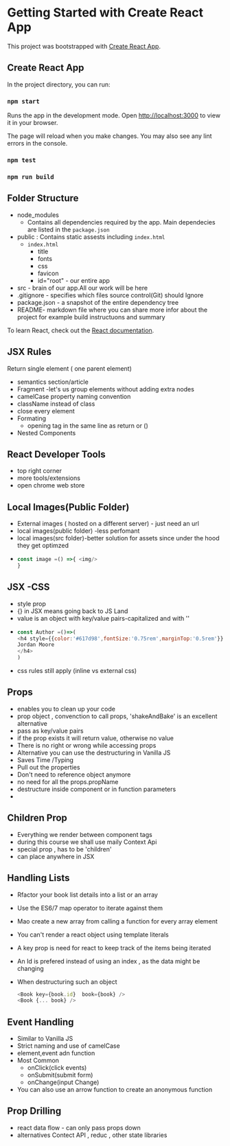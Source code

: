 # Getting Started with Create React App

This project was bootstrapped with [Create React App](https://github.com/facebook/create-react-app).

## Create React App

In the project directory, you can run:

### `npm start`

Runs the app in the development mode.
Open [http://localhost:3000](http://localhost:3000) to view it in your browser.

The page will reload when you make changes.
You may also see any lint errors in the console.

### `npm test`

### `npm run build`


## Folder Structure

- node_modules
  - Contains all  dependencies required  by the app. Main dependecies are listed  in the `package.json`
- public : Contains static assests including  `index.html`
  - `index.html`
    - title
    - fonts
    - css
    - favicon
    - id="root" - our entire app
- src - brain of our app.All our work will be here
- .gitignore - specifies   which files source control(Git) should Ignore
- package.json - a snapshot  of the entire dependency tree
- README- markdown file where you can  share more infor about the project for example  build instructuons and summary

To learn React, check out the [React documentation](https://reactjs.org/).

## JSX Rules

Return  single element ( one parent element)

- semantics section/article
- Fragment -let's us group elements without adding  extra  nodes
- camelCase property naming convention
- className instead of class
- close  every element
- Formating
  - opening tag in the same  line as return  or ()
- Nested Components

## React Developer Tools

- top right corner
- more tools/extensions
- open chrome web store

## Local Images(Public Folder)

- External images ( hosted on a different server) - just need an url
- local images(public folder) -less perfomant
- local images(src folder)-better solution for assets since under the hood they get optimzed
- ```js
  const image =() =>{ <img/>
  }
  ```

## JSX -CSS

- style prop
- {} in JSX means  going back to JS Land
- value is an object  with key/value pairs-capitalized and with ''
- ```js
  const Author =()=>(
  <h4 style={{color:'#617d98',fontSize:'0.75rem',marginTop:'0.5rem'}}>
  Jordan Moore
  </h4>
  )
  ```
- css rules  still apply (inline vs external css)

## Props

- enables you to  clean up your code
- prop object , convenction to call props, 'shakeAndBake' is  an excellent alternative
- pass as key/value pairs
- if the prop exists it will return  value, otherwise no value
- There is no right or wrong while accessing props
- Alternative you can use  the destructuring  in Vanilla JS
- Saves Time /Typing
- Pull out the properties
- Don't need to reference object anymore
- no need for all the props.propName
- destructure inside component or   in function parameters
-

## Children Prop

- Everything we render  between component  tags
- during  this course we shall use maily Context Api
- special prop , has to be 'children'
- can place anywhere in JSX


## Handling Lists

- Rfactor your  book list details into a list or an array
- Use the ES6/7  map operator to iterate against them
- Mao create a new array from calling a function  for every  array element
- You can't render a react  object using template literals
- A key prop is need  for react to  keep track of the items being iterated
- An Id is prefered instead of using an index , as  the data might be changing
- When destructuring  such an object

  ```js
  <Book key={book.id}  book={book} />
  <Book {... book} />
  ```


## Event Handling

- Similar to Vanilla JS
- Strict naming and use of camelCase
- element,event adn function
- Most Common
  - onClick(click events)
  - onSubmit(submit form)
  - onChange(input Change)
- You can  also use an arrow function to create an anonymous function

## Prop Drilling

- react data flow - can only pass props down
- alternatives Contect API , reduc , other state libraries
